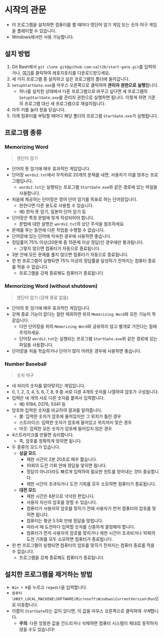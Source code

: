 # 시작의 관문
* 이 프로그램을 설치하면 컴퓨터를 켤 때마다 영단어 암기 게임 또는 숫자 야구 게임을 플레이할 수 있습니다.
* Windows에서만 사용 가능합니다.

## 설치 방법
1. Git Bash에서 `git clone git@github.com:salt26/start-gate.git`를 입력하거나, [여기](https://github.com/salt26/start-gate/archive/master.zip)를 클릭하여 레포지토리를 다운로드받으세요.
2. 세 가지 프로그램 중 설치하고 싶은 프로그램의 폴더에 들어갑니다.
3. `SetupStartGate.exe`를 마우스 오른쪽으로 클릭하여 **관리자 권한으로 실행**합니다.
   * 하나를 설치한 상태에서 다른 프로그램으로 바꾸고 싶다면 새 프로그램의 `SetupStartGate.exe`를 관리자 권한으로 실행하면 됩니다. 이렇게 하면 기존의 프로그램 대신 새 프로그램으로 재설치됩니다.
4. 아무 키를 눌러 창을 닫습니다.
5. 이제 컴퓨터를 부팅할 때마다 해당 폴더의 프로그램 `StartGate.exe`가 실행됩니다.

## 프로그램 종류
### Memorizing Word
> 영단어 암기
* 단어의 뜻 암기에 매우 효과적인 게임입니다.
* 단어장 `words2.txt`에서 무작위로 20개의 문제를 내면, 사용자가 이를 맞추는 프로그램입니다.
  * `words2.txt`는 실행되는 프로그램 `StartGate.exe`와 같은 경로에 있는 파일을 사용합니다.
* 처음에 제공하는 단어장은 영어 단어 암기를 목표로 하는 단어장입니다.
  * 원한다면 다른 용도로 사용할 수 있습니다.
  * 예) 한자 뜻 암기, 일본어 단어 암기 등
* 단어장은 특정 문법에 맞게 작성되어야 합니다.
  * 문법에 대한 설명은 `words2.txt`의 상단 주석을 참조하세요.
* 문제를 푸는 동안에 다른 작업을 수행할 수 없습니다.
* 단어장에 있는 단어에 익숙한 경우에 사용하면 좋습니다.
* 정답률이 75% 이상(20문제 중 15문제 이상 정답)인 경우에만 통과됩니다.
  * 그렇지 않으면 컴퓨터가 자동으로 종료됩니다.
* 3분 안에 모든 문제를 풀지 않으면 컴퓨터가 자동으로 종료됩니다.
* 한 번 프로그램이 실행되면 75% 이상의 정답률을 달성하기 전까지는 컴퓨터 종료를 막을 수 없습니다.
  * 프로그램을 강제 종료해도 컴퓨터가 종료됩니다.

### Memorizing Word (without shutdown)
> 영단어 암기 (강제 종료 없음)
* 단어의 뜻 암기에 매우 효과적인 게임입니다.
* 강제 종료 기능이 없다는 점만 제외하면 위의 `Memorizing Word`와 모든 기능이 똑같습니다.
  * 다만 단어장을 위의 `Memorizing Word`와 공유하지 않고 별개로 가진다는 점에 주의하세요.
  * 단어장 `words2.txt`는 실행되는 프로그램 `StartGate.exe`와 같은 경로에 있는 파일을 사용합니다.
* 단어장을 처음 학습하거나 단어가 많이 어려운 경우에 사용하면 좋습니다.

### Number Baseball
> 숫자 야구
* 네 자리의 숫자를 알아맞히는 게임입니다.
* 0, 1, 2, 3, 4, 5, 6, 7, 8, 9 중 서로 다른 4개의 숫자를 나열하여 암호가 구성됩니다.
* 입력은 네 개의 서로 다른 숫자를 붙여서 입력합니다.
  * 예) 9184, 0376, 5341 등
* 암호와 입력한 숫자를 비교하여 결과를 알려줍니다.
  * 볼: 입력한 숫자가 암호에 들어있지만 그 위치가 틀린 경우
  * 스트라이크: 입력한 숫자가 암호에 들어있고 위치까지 맞은 경우
  * 아웃: 입력한 모든 숫자가 암호에 들어있지 않은 경우
* 4스트라이크를 만들면 승리합니다.
  * 즉, 암호를 정확하게 맞히면 됩니다.
* 두 종류의 모드가 있습니다.
  * **싱글 모드**
    * 제한 시간이 2분 20초로 매우 짧습니다.
    * 10회의 도전 기회 안에 정답을 맞히면 됩니다.
    * 정답이 아니더라도 빠르게 입력하여 필요한 힌트를 얻어내는 것이 중요합니다.
    * 제한 시간이 초과되거나 도전 기회를 모두 소모하면 컴퓨터가 종료됩니다.
  * **대전 모드**
    * 제한 시간은 6분으로 넉넉한 편입니다.
    * 사용자 자신의 암호를 정할 수 있습니다.
    * 컴퓨터가 사용자의 암호를 맞히기 전에 사용자가 먼저 컴퓨터의 암호를 맞히면 됩니다.
    * 컴퓨터는 평균 5.5회 만에 정답을 맞힙니다.
    * 따라서 매 도전마다 입력할 숫자를 신중하게 결정해야 합니다.
    * 컴퓨터가 먼저 사용자의 암호를 맞히거나 제한 시간이 초과되거나 10회의 도전 기회를 모두 소모하면 컴퓨터가 종료됩니다.
* 한 번 프로그램이 실행되면 컴퓨터의 암호를 맞히기 전까지는 컴퓨터 종료를 막을 수 없습니다.
  * 프로그램을 강제 종료해도 컴퓨터가 종료됩니다.

## 설치한 프로그램을 제거하는 방법
* `Win + R`을 누르고 `regedit`을 입력합니다.
* `컴퓨터\HKEY_LOCAL_MACHINE\SOFTWARE\Microsoft\Windows\CurrentVersion\Run`으로 이동합니다.
* 이름이 `StartGate`라는 값이 있다면, 이 값을 마우스 오른쪽으로 클릭하여 *삭제*합니다.
  * **주의**: 다른 엉뚱한 값을 건드리거나 삭제하면 컴퓨터 시스템이 제대로 동작하지 않을 수도 있습니다!